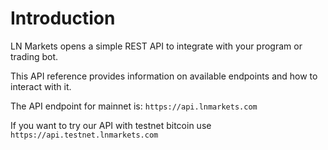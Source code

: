 # Introduction

LN Markets opens a simple REST API to integrate with your program or trading bot.

This API reference provides information on available endpoints and how to interact with it.

The API endpoint for mainnet is: `https://api.lnmarkets.com`

<aside class="notice">
If you want to try our API with <bold>testnet</bold> bitcoin use <code>https://api.testnet.lnmarkets.com</code>
</aside>

